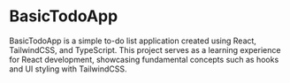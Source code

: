 # BasicTodoApp
BasicTodoApp is a simple to-do list application created using React, TailwindCSS, and TypeScript. This project serves as a learning experience for React development, showcasing fundamental concepts such as hooks and UI styling with TailwindCSS.
